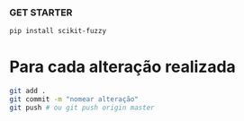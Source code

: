 ### GET STARTER

```bash
pip install scikit-fuzzy
```

# Para cada alteração realizada

```bash
git add .
git commit -m "nomear alteração"
git push # ou git push origin master
```
